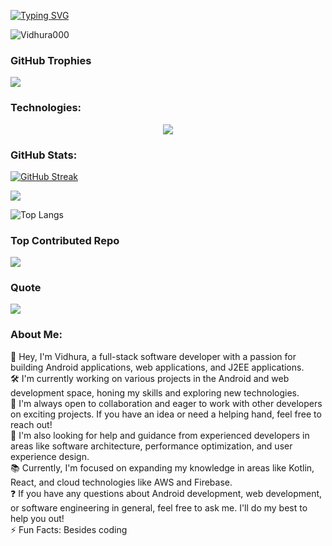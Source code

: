 [![Typing SVG](https://readme-typing-svg.demolab.com?font=Fira+Code&pause=1000&color=F7F7F7&center=true&random=false&width=1000&lines=Hey%2C+I'm+Vidhura+Neethika;I'm+BEng+(Hons)+Software+Engineering+Undergraduate)](https://git.io/typing-svg)

<p align="left"> <img src="https://komarev.com/ghpvc/?username=Vidhura000&label=Profile%20views&color=0e75b6&style=flat" alt="Vidhura000" /> </p>

### GitHub Trophies
![](https://github-profile-trophy.vercel.app/?username=Vidhura000&theme=nord&no-frame=true&no-bg=false&margin-w=4)


###  Technologies:
<p align="center">
  <a href="https://skillicons.dev">
    <img src="https://skillicons.dev/icons?i=androidstudio,idea,vscode,visualstudio,postman,angular,angular,c,cpp,cloudflare,codepen,css,docker,firebase,gcp,git,github,gitlab,html,java,js,kotlin,laravel,maven,nodejs,php,py,react,replit,stackoverflow,tailwind,unity,ae,au,ai,ps,pr,xd,figma" />
  </a>
</p>

<p align="center">

###  GitHub Stats:
[![GitHub Streak](https://streak-stats.demolab.com?user=vidhura000&theme=github-dark&hide_border=true)](https://git.io/streak-stats)
<br/>

![](https://github-readme-stats.vercel.app/api?username=vidhura000&show_icons=true&bg_color=0d1117&title_color=39d353&text_color=ffffff&hide_border=true&icon_color=39d353)
<br/>

![Top Langs](https://github-readme-stats.vercel.app/api/top-langs/?username=vidhura000&layout=donut&langs_count=8&bg_color=0d1117&title_color=39d353&text_color=ffffff&hide_border=true&icon_color=39d353)

### Top Contributed Repo
![](https://github-contributor-stats.vercel.app/api?username=Vidhura000&limit=5&theme=nord&combine_all_yearly_contributions=true)

### Quote
![](https://quotes-github-readme.vercel.app/api?type=vetical&theme=tokyonight)

### About Me:
👋 Hey, I'm Vidhura, a full-stack software developer with a passion for building Android applications, web applications, and J2EE applications.<br>🛠️ I'm currently working on various projects in the Android and web development space, honing my skills and exploring new technologies.<br>🤝 I'm always open to collaboration and eager to work with other developers on exciting projects. If you have an idea or need a helping hand, feel free to reach out!<br>🙏 I'm also looking for help and guidance from experienced developers in areas like software architecture, performance optimization, and user experience design.<br>📚 Currently, I'm focused on expanding my knowledge in areas like Kotlin, React, and cloud technologies like AWS and Firebase.<br>❓ If you have any questions about Android development, web development, or software engineering in general, feel free to ask me. I'll do my best to help you out!<br>⚡ Fun Facts: Besides coding

</p>